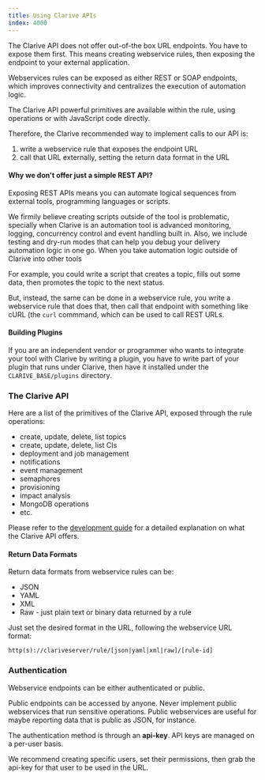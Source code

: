 ```yaml
---
title: Using Clarive APIs
index: 4000
---
```


The Clarive API does not offer out-of-the box URL endpoints.  You have to
expose them first. This means creating webservice rules, then exposing the
endpoint to your external application.

Webservices rules can be exposed as either REST or SOAP
endpoints, which improves connectivity and centralizes
the execution of automation logic.

The Clarive API powerful primitives are available within the rule,
using operations or with JavaScript code directly.

Therefore, the Clarive recommended way to implement calls to our API is:

1) write a webservice rule that exposes the endpoint URL
2) call that URL externally, setting the return data format in the URL

#### Why we don't offer just a simple REST API?

Exposing REST APIs means you can automate logical sequences
from external tools, programming languages or scripts.

We firmily believe creating scripts outside of the tool is problematic,
specially when Clarive is an automation tool is advanced monitoring, logging,
concurrency control and event handling built in. Also, we include
testing and dry-run modes that can help you debug your delivery automation
logic in one go. When you take automation logic outside of
Clarive into other tools

For example, you could write a script that creates a topic,
fills out some data, then promotes the topic to the next status.

But, instead, the same can be done in a webservice rule, you write
a webservice rule that does that, then call that endpoint
with something like cURL (the `curl` commmand, which can be used
to call REST URLs.

#### Building Plugins

If you are an independent vendor or programmer who wants to
integrate your tool with Clarive by writing a plugin, you
have to write part of your plugin that runs under Clarive, then have
it installed under the `CLARIVE_BASE/plugins` directory.

### The Clarive API

Here are a list of the primitives of the Clarive API, exposed
through the rule operations:

- create, update, delete, list topics
- create, update, delete, list CIs
- deployment and job management
- notifications
- event management
- semaphores
- provisioning
- impact analysis
- MongoDB operations
- etc.

Please refer to the [development guide](devel/intro) for
a detailed explanation on what the Clarive API offers.

#### Return Data Formats

Return data formats from webservice rules can be:

- JSON
- YAML
- XML
- Raw - just plain text or binary data returned by a rule

Just set the desired format in the URL, following the
webservice URL format:

    http(s)://clariveserver/rule/[json|yaml|xml|raw]/[rule-id]

### Authentication

Webservice endpoints can be either authenticated or public.

Public endpoints can be accessed by anyone. Never implement public webservices
that run sensitive operations.  Public webservices are useful for maybe
reporting data that is public as JSON, for instance.

The authentication method is through an **api-key**. API keys are
managed on a per-user basis.

We recommend creating specific users, set their permissions,
then grab the api-key for that user to be used in the URL.

